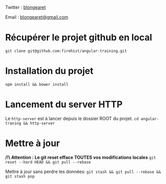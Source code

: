 Twitter : [blongearet](twitter.com/blongearet)

Email : [blongearet@gmail.com](mailto:blongearet@gmail.com)

# Récupérer le projet github en local
`git clone git@github.com:firehist/angular-training.git`

# Installation du projet
`npm install && bower install`

# Lancement du server HTTP
Le `http-server` est à lancer depuis le dossier ROOT du projet.
`cd angular-traning && http-server`

# Mettre à jour
**/!\ Attention : Le git reset efface TOUTES vos modifications locales**
`git reset --hard HEAD && git pull --rebase`

Mettre à jour sans perdre les données:
`git stash && git pull --rebase && git stash pop`
